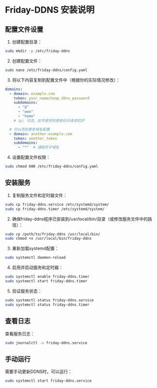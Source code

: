 # Friday-DDNS 安装说明

## 配置文件设置

1. 创建配置目录：

```bash
sudo mkdir -p /etc/friday-ddns
```

2. 创建配置文件：

```bash
sudo nano /etc/friday-ddns/config.yaml
```

3. 将以下内容复制到配置文件中（根据你的实际情况修改）：

```yaml
domains:
  - domain: example.com
    token: your_namecheap_ddns_password
    subdomains:
      - "@"
      - "www"
      - "home"
    # ip: 可选，如不提供则使用访问请求的IP

  # 可以添加更多域名配置
  - domain: another-example.com
    token: another_token
    subdomains:
      - "*"  # 通配符子域名
```

4. 设置配置文件权限：

```bash
sudo chmod 600 /etc/friday-ddns/config.yaml
```

## 安装服务

1. 复制服务文件和定时器文件：

```bash
sudo cp friday-ddns.service /etc/systemd/system/
sudo cp friday-ddns.timer /etc/systemd/system/
```

2. 确保friday-ddns程序已安装到/usr/local/bin/目录（或修改服务文件中的路径）：

```bash
sudo cp /path/to/friday-ddns /usr/local/bin/
sudo chmod +x /usr/local/bin/friday-ddns
```

3. 重新加载systemd配置：

```bash
sudo systemctl daemon-reload
```

4. 启用并启动服务和定时器：

```bash
sudo systemctl enable friday-ddns.timer
sudo systemctl start friday-ddns.timer
```

5. 验证服务状态：

```bash
sudo systemctl status friday-ddns.service
sudo systemctl status friday-ddns.timer
```

## 查看日志

查看服务日志：

```bash
sudo journalctl -u friday-ddns.service
```

## 手动运行

需要手动更新DDNS时，可以运行：

```bash
sudo systemctl start friday-ddns.service
``` 